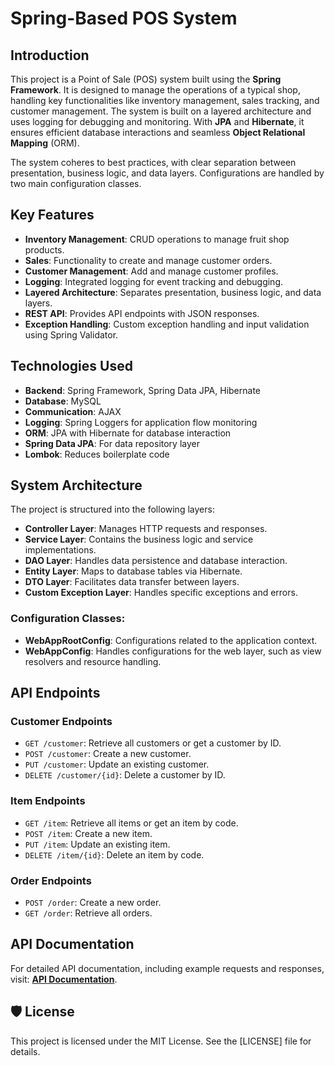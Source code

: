 # Spring-Based POS System

## Introduction
This project is a Point of Sale (POS) system built using the **Spring Framework**. It is designed to manage the operations of a typical shop, handling key functionalities like inventory management, sales tracking, and customer management. The system is built on a layered architecture and uses logging for debugging and monitoring. With **JPA** and **Hibernate**, it ensures efficient database interactions and seamless **Object Relational Mapping** (ORM).

The system coheres to best practices, with clear separation between presentation, business logic, and data layers. Configurations are handled by two main configuration classes.

## Key Features
- **Inventory Management**: CRUD operations to manage fruit shop products.
- **Sales**: Functionality to create and manage customer orders.
- **Customer Management**: Add and manage customer profiles.
- **Logging**: Integrated logging for event tracking and debugging.
- **Layered Architecture**: Separates presentation, business logic, and data layers.
- **REST API**: Provides API endpoints with JSON responses.
- **Exception Handling**: Custom exception handling and input validation using Spring Validator.

## Technologies Used
- **Backend**: Spring Framework, Spring Data JPA, Hibernate
- **Database**: MySQL
- **Communication**: AJAX
- **Logging**: Spring Loggers for application flow monitoring
- **ORM**: JPA with Hibernate for database interaction
- **Spring Data JPA**: For data repository layer
- **Lombok**: Reduces boilerplate code

## System Architecture
The project is structured into the following layers:

- **Controller Layer**: Manages HTTP requests and responses.
- **Service Layer**: Contains the business logic and service implementations.
- **DAO Layer**: Handles data persistence and database interaction.
- **Entity Layer**: Maps to database tables via Hibernate.
- **DTO Layer**: Facilitates data transfer between layers.
- **Custom Exception Layer**: Handles specific exceptions and errors.

### Configuration Classes:
- **WebAppRootConfig**: Configurations related to the application context.
- **WebAppConfig**: Handles configurations for the web layer, such as view resolvers and resource handling.

## API Endpoints

### Customer Endpoints
- `GET /customer`: Retrieve all customers or get a customer by ID.
- `POST /customer`: Create a new customer.
- `PUT /customer`: Update an existing customer.
- `DELETE /customer/{id}`: Delete a customer by ID.

### Item Endpoints
- `GET /item`: Retrieve all items or get an item by code.
- `POST /item`: Create a new item.
- `PUT /item`: Update an existing item.
- `DELETE /item/{id}`: Delete an item by code.

### Order Endpoints
- `POST /order`: Create a new order.
- `GET /order`: Retrieve all orders.

## API Documentation
For detailed API documentation, including example requests and responses, visit: **[API Documentation](https://documenter.getpostman.com/view/35948713/2sAXxV5VLv)**.


## 🛡️ License
This project is licensed under the MIT License. See the [LICENSE] file for details.
